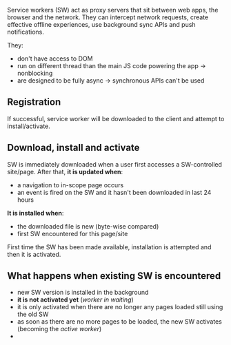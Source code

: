 Service workers (SW) act as proxy servers that sit between web apps, the browser and the network. They can intercept network requests, create effective offline experiences, use background sync APIs and push notifications.

They:
- don't have access to DOM
- run on different thread than the main JS code powering the app -> nonblocking
- are designed to be fully async -> synchronous APIs can't be used

## Registration
If successful, service worker will be downloaded to the client and attempt to install/activate.

## Download, install and activate
SW is immediately downloaded when a user first accesses a SW-controlled site/page. After that, **it is updated when**:
- a navigation to in-scope page occurs
- an event is fired on the SW and it hasn't been downloaded in last 24 hours

**It is installed when**:
- the downloaded file is new (byte-wise compared)
- first SW encountered for this page/site

First time the SW has been made available, installation is attempted and then it is activated.

## What happens when existing SW is encountered
- new SW version is installed in the background
- **it is not activated yet** (*worker in waiting*)
- it is only activated when there are no longer any pages loaded still using the old SW
- as soon as there are no more pages to be loaded, the new SW activates (becoming the *active worker*)
- 